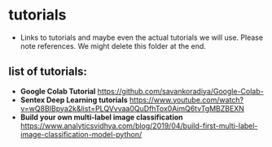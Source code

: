 # tutorials 
- Links to tutorials and maybe even the actual tutorials we will use. Please note references. We might delete this folder at the end. 

## list of tutorials: 
- **Google Colab Tutorial** https://github.com/savankoradiya/Google-Colab-
- **Sentex Deep Learning tutorials** https://www.youtube.com/watch?v=wQ8BIBpya2k&list=PLQVvvaa0QuDfhTox0AjmQ6tvTgMBZBEXN
- **Build your own multi-label image classification** https://www.analyticsvidhya.com/blog/2019/04/build-first-multi-label-image-classification-model-python/ 


